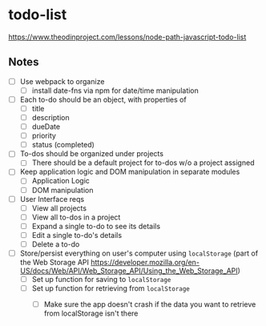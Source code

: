 # todo-list
https://www.theodinproject.com/lessons/node-path-javascript-todo-list

## Notes
- [ ] Use webpack to organize
    - [ ] install date-fns via npm for date/time manipulation
- [ ] Each to-do should be an object, with properties of
    - [ ] title
    - [ ] description
    - [ ] dueDate
    - [ ] priority
    - [ ] status (completed)
- [ ] To-dos should be organized under projects
    - [ ] There should be a default project for to-dos w/o a project assigned
- [ ] Keep application logic and DOM manipulation in separate modules
    - [ ] Application Logic
    - [ ] DOM manipulation
- [ ] User Interface reqs
    - [ ] View all projects
    - [ ] View all to-dos in a project
    - [ ] Expand a single to-do to see its details
    - [ ] Edit a single to-do's details
    - [ ] Delete a to-do
- [ ] Store/persist everything on user's computer using `localStorage` (part of the Web Storage API https://developer.mozilla.org/en-US/docs/Web/API/Web_Storage_API/Using_the_Web_Storage_API)
    - [ ] Set up function for saving to `localStorage`
    - [ ] Set up function for retrieving from `localStorage`
        - [ ] Make sure the app doesn't crash if the data you want to retrieve from localStorage isn't there

